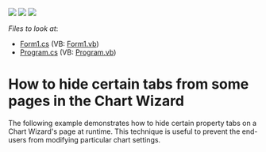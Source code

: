 <!-- default badges list -->
![](https://img.shields.io/endpoint?url=https://codecentral.devexpress.com/api/v1/VersionRange/128574771/10.1.4%2B)
[![](https://img.shields.io/badge/Open_in_DevExpress_Support_Center-FF7200?style=flat-square&logo=DevExpress&logoColor=white)](https://supportcenter.devexpress.com/ticket/details/E212)
[![](https://img.shields.io/badge/📖_How_to_use_DevExpress_Examples-e9f6fc?style=flat-square)](https://docs.devexpress.com/GeneralInformation/403183)
<!-- default badges end -->
<!-- default file list -->
*Files to look at*:

* [Form1.cs](./CS/Form1.cs) (VB: [Form1.vb](./VB/Form1.vb))
* [Program.cs](./CS/Program.cs) (VB: [Program.vb](./VB/Program.vb))
<!-- default file list end -->
# How to hide certain tabs from some pages in the Chart Wizard


<p>The following example demonstrates how to hide certain property tabs on a Chart Wizard's page at runtime. This technique is useful to prevent the end-users from modifying particular chart settings.</p>

<br/>


